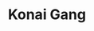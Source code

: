---
title: "Konai Gang"
title_bn: "কোনাই গাং"
description: "It started flowing from Chata Beel of Dharmapasha Upazilla of Sunamganj and flows upto Doulatpur through Ramnagar."
---